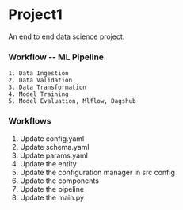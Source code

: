 # Project1
An end to end data science project.

### Workflow -- ML Pipeline

    1. Data Ingestion
    2. Data Validation
    3. Data Transformation
    4. Model Training
    5. Model Evaluation, Mlflow, Dagshub

### Workflows
1. Update config.yaml
2. Update schema.yaml
3. Update params.yaml
4. Update the entity
5. Update the configuration manager in src config
6. Update the components
7. Update the pipeline
8. Update the main.py
